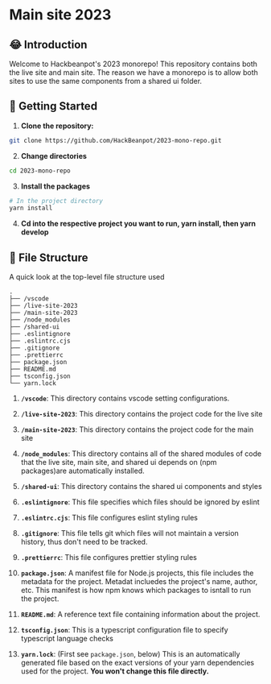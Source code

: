 # Main site 2023

## :joy: Introduction

Welcome to Hackbeanpot's 2023 monorepo! This repository contains both the live site and main site. The reason we have a monorepo is to allow both sites to use the same components from a shared ui folder.

## :zany_face: Getting Started

1. **Clone the repository:**

```bash
git clone https://github.com/HackBeanpot/2023-mono-repo.git
```

2. **Change directories**

```bash
cd 2023-mono-repo
```

3. **Install the packages**

```bash
# In the project directory
yarn install
```

4. **Cd into the respective project you want to run, yarn install, then yarn develop**

## :file_folder: File Structure

A quick look at the top-level file structure used

    .
    ├── /vscode
    ├── /live-site-2023
    ├── /main-site-2023
    ├── /node_modules
    ├── /shared-ui
    ├── .eslintignore
    ├── .eslintrc.cjs
    ├── .gitignore
    ├── .prettierrc
    ├── package.json
    ├── README.md
    ├── tsconfig.json
    └── yarn.lock

1.  **`/vscode`**: This directory contains vscode setting configurations.

2.  **`/live-site-2023`**: This directory contains the project code for the live site

3.  **`/main-site-2023`**: This directory contains the project code for the main site

4.  **`/node_modules`**: This directory contains all of the shared modules of code that the live site, main site, and shared ui depends on (npm packages)are automatically installed.

5.  **`/shared-ui`**: This directory contains the shared ui components and styles

6.  **`.eslintignore`**: This file specifies which files should be ignored by eslint

7.  **`.eslintrc.cjs`**: This file configures eslint styling rules

8.  **`.gitignore`**: This file tells git which files will not maintain a version history, thus don't need to be tracked.

9.  **`.prettierrc`**: This file configures prettier styling rules

10. **`package.json`**: A manifest file for Node.js projects, this file includes the metadata for the project. Metadat incluedes the project's name, author, etc. This manifest is how npm knows which packages to isntall to run the project.

11. **`README.md`**: A reference text file containing information about the project.

12. **`tsconfig.json`**: This is a typescript configuration file to specify typescript language checks

13. **`yarn.lock`**: (First see `package.json`, below) This is an automatically generated file based on the exact versions of your yarn dependencies used for the project. **You won't change this file directly.**
